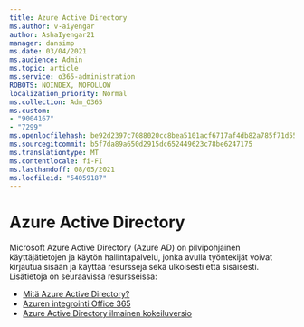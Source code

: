 ```yaml
---
title: Azure Active Directory
ms.author: v-aiyengar
author: AshaIyengar21
manager: dansimp
ms.date: 03/04/2021
ms.audience: Admin
ms.topic: article
ms.service: o365-administration
ROBOTS: NOINDEX, NOFOLLOW
localization_priority: Normal
ms.collection: Adm_O365
ms.custom:
- "9004167"
- "7299"
ms.openlocfilehash: be92d2397c7088020cc8bea5101acf6717af4db82a785f71d55ec5aff9061b1b
ms.sourcegitcommit: b5f7da89a650d2915dc652449623c78be6247175
ms.translationtype: MT
ms.contentlocale: fi-FI
ms.lasthandoff: 08/05/2021
ms.locfileid: "54059187"
---
```

# <a name="azure-active-directory"></a>Azure Active Directory

Microsoft Azure Active Directory (Azure AD) on pilvipohjainen käyttäjätietojen ja käytön hallintapalvelu, jonka avulla työntekijät voivat kirjautua sisään ja käyttää resursseja sekä ulkoisesti että sisäisesti. Lisätietoja on seuraavissa resursseissa:

- [Mitä Azure Active Directory?](https://go.microsoft.com/fwlink/?linkid=2081145)
- [Azuren integrointi Office 365](https://go.microsoft.com/fwlink/?linkid=2081218)
- [Azure Active Directory ilmainen kokeiluversio](https://go.microsoft.com/fwlink/?linkid=2081144)
